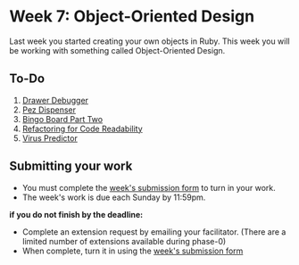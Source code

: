 # Week 7: Object-Oriented Design

Last week you started creating your own objects in Ruby. This week you will be working with something called Object-Oriented Design. 

## To-Do
1. [Drawer Debugger](./1-drawer-debugger)
2. [Pez Dispenser](./2-PezDispenser)
3. [Bingo Board Part Two](./3-bingo)
4. [Refactoring for Code Readability](./4-refactoring)
5. [Virus Predictor](./5-virus-predictor)

## Submitting your work

- You must complete the [week's submission form](http://goo.gl/forms/ZMVghNQx0a) to turn in your work.
- The week's work is due each Sunday by 11:59pm.  

**if you do not finish by the deadline:**

- Complete an extension request by emailing your facilitator. (There are a limited number of extensions available during phase-0)
- When complete, turn it in using the [week's submission form](http://goo.gl/forms/ZMVghNQx0a)

